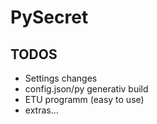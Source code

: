 # PySecret

## TODOS

 - Settings changes
 - config.json/py generativ build 
 - ETU programm (easy to use)
 - extras...